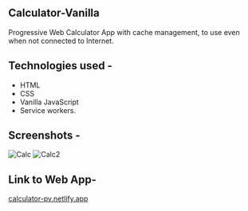 ## Calculator-Vanilla
Progressive Web Calculator App with cache management, to use even when not connected to Internet.

## Technologies used - 
- HTML
- CSS
- Vanilla JavaScript
- Service workers.

## Screenshots - 
![Calc](https://user-images.githubusercontent.com/70899048/105887742-23c9ef80-6032-11eb-8dfa-7fd0820b0ac0.JPG)
![Calc2](https://user-images.githubusercontent.com/70899048/105887749-2593b300-6032-11eb-8d63-20f48306e2da.JPG)

## Link to Web App-
[calculator-pv.netlify.app](https://calculator-pv.netlify.app)

